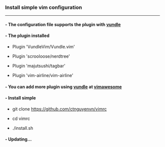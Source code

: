 ### Install simple vim configuration
---
#### - The configuration file supports the plugin with [vundle](https://github.com/VundleVim/Vundle.vim)

#### - The plugin installed 

- Plugin 'VundleVim/Vundle.vim'

- Plugin 'scrooloose/nerdtree'
    
- Plugin 'majutsushi/tagbar'
    
- Plugin 'vim-airline/vim-airline'

####  - You can add more plugin using [vundle](https://github.com/VundleVim/Vundle.vim) at [vimawesome](https://vimawesome.com/)

#### - Install simple

- git  clone  https://github.com/ctnguyenvn/vimrc

- cd vimrc

- ./install.sh

#### - Updating...
